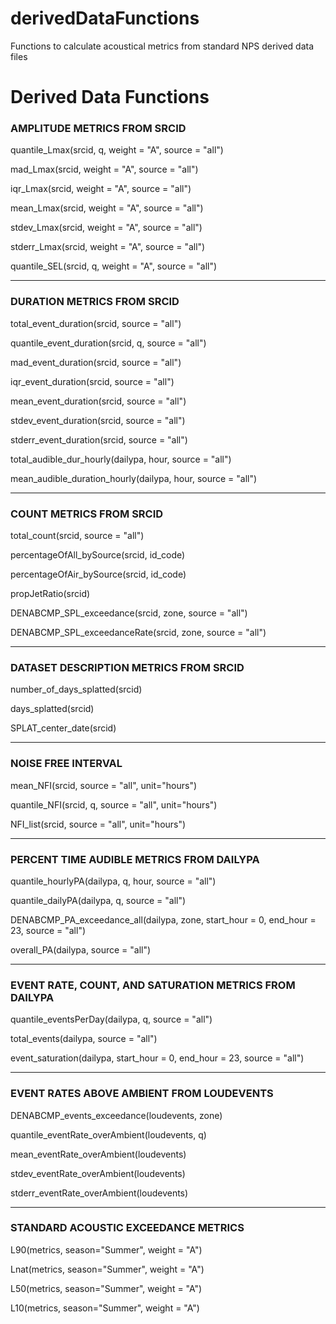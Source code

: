 # derivedDataFunctions
Functions to calculate acoustical metrics from standard NPS derived data files

<!DOCTYPE html>
<html>
<head>
<title>Derived Data Functions</title>
</head>

<body>
<h1> Derived Data Functions</h1>


<h3> AMPLITUDE METRICS FROM SRCID</h3>
<p> quantile_Lmax(srcid, q, weight = "A", source = "all") </p>
<p> mad_Lmax(srcid, weight = "A", source = "all")</p>
<p> iqr_Lmax(srcid, weight = "A", source = "all")</p>
<p> mean_Lmax(srcid, weight = "A", source = "all")</p>
<p> stdev_Lmax(srcid, weight = "A", source = "all")</p>
<p> stderr_Lmax(srcid, weight = "A", source = "all")</p>
<p> quantile_SEL(srcid, q, weight = "A", source = "all") </p>


<hr>
<h3> DURATION METRICS FROM SRCID</h3>
<p> total_event_duration(srcid, source = "all")</p>
<p> quantile_event_duration(srcid, q, source = "all")</p>
<p> mad_event_duration(srcid, source = "all")</p>
<p> iqr_event_duration(srcid, source = "all")</p>
<p> mean_event_duration(srcid, source = "all")</p>
<p> stdev_event_duration(srcid, source = "all")</p>
<p> stderr_event_duration(srcid, source = "all")</p>
<p> total_audible_dur_hourly(dailypa, hour, source = "all")</p>
<p> mean_audible_duration_hourly(dailypa, hour, source = "all")</p>


<hr>
<h3> COUNT METRICS FROM SRCID</h3>
<p> total_count(srcid, source = "all")</p>
<p> percentageOfAll_bySource(srcid, id_code)</p>
<p> percentageOfAir_bySource(srcid, id_code)</p>
<p> propJetRatio(srcid)</p>
<p> DENABCMP_SPL_exceedance(srcid, zone, source = "all")</p>
<p> DENABCMP_SPL_exceedanceRate(srcid, zone, source = "all")</p>


<hr>
<h3> DATASET DESCRIPTION METRICS FROM SRCID</h3>
<p> number_of_days_splatted(srcid)</p>
<p> days_splatted(srcid)</p>
<p> SPLAT_center_date(srcid)</p>

<hr>
<h3> NOISE FREE INTERVAL</h3>
<p> mean_NFI(srcid, source = "all", unit="hours")</p>
<p> quantile_NFI(srcid, q, source = "all", unit="hours")</p>
<p> NFI_list(srcid, source = "all", unit="hours") </p>


<hr>
<h3> PERCENT TIME AUDIBLE METRICS FROM DAILYPA</h3>
<p> quantile_hourlyPA(dailypa, q, hour, source = "all")</p>
<p> quantile_dailyPA(dailypa, q, source = "all")</p>
<p> DENABCMP_PA_exceedance_all(dailypa, zone, start_hour = 0, end_hour = 23, source = "all")</p>
<p> overall_PA(dailypa, source = "all")</p>
<p> </p>
<p> </p>
<p> </p>
<p> </p>

<hr>
<h3> EVENT RATE, COUNT, AND SATURATION METRICS FROM DAILYPA</h3>
<p> quantile_eventsPerDay(dailypa, q, source = "all")</p>
<p> total_events(dailypa, source = "all")</p>
<p> event_saturation(dailypa, start_hour = 0, end_hour = 23, source = "all")</p>

<hr>
<h3> EVENT RATES ABOVE AMBIENT FROM LOUDEVENTS </h3>
<p> DENABCMP_events_exceedance(loudevents, zone)</p>
<p> quantile_eventRate_overAmbient(loudevents, q)</p>
<p> mean_eventRate_overAmbient(loudevents)</p>
<p> stdev_eventRate_overAmbient(loudevents)</p>
<p> stderr_eventRate_overAmbient(loudevents)</p>

<hr>
<h3> STANDARD ACOUSTIC EXCEEDANCE METRICS </h3>
<p> L90(metrics, season="Summer", weight = "A")</p>
<p> Lnat(metrics, season="Summer", weight = "A")</p>
<p> L50(metrics, season="Summer", weight = "A")</p>
<p> L10(metrics, season="Summer", weight = "A")</p>

</body>
</html>
